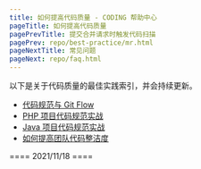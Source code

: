 ```yaml
---
title: 如何提高代码质量 - CODING 帮助中心
pageTitle: 如何提高代码质量
pagePrevTitle: 提交合并请求时触发代码扫描
pagePrev: repo/best-practice/mr.html
pageNextTitle: 常见问题
pageNext: repo/faq.html
---
```


以下是关于代码质量的最佳实践索引，并会持续更新。

-   [代码规范与 Git Flow](https://help.coding.net/insight/posts/a560d0f9/)
-   [PHP 项目代码规范实战](https://help.coding.net/insight/posts/f6802467/)
-   [Java 项目代码规范实战](https://help.coding.net/insight/posts/86bca674/)
-   [如何提高团队代码整洁度](https://help.coding.net/insight/posts/66f52f7/)


==== 2021/11/18 ====
